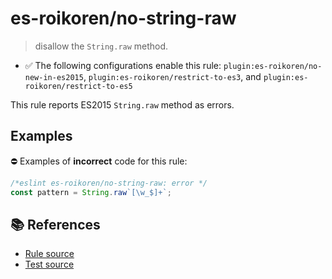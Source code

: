 # es-roikoren/no-string-raw
> disallow the `String.raw` method.

- ✅ The following configurations enable this rule: `plugin:es-roikoren/no-new-in-es2015`, `plugin:es-roikoren/restrict-to-es3`, and `plugin:es-roikoren/restrict-to-es5`

This rule reports ES2015 `String.raw` method as errors.

## Examples

⛔ Examples of **incorrect** code for this rule:

```js
/*eslint es-roikoren/no-string-raw: error */
const pattern = String.raw`[\w_$]+`;
```

## 📚 References

- [Rule source](https://github.com/roikoren755/eslint-plugin-es/blob/v0.0.2/src/rules/no-string-raw.ts)
- [Test source](https://github.com/roikoren755/eslint-plugin-es/blob/v0.0.2/tests/src/rules/no-string-raw.ts)
